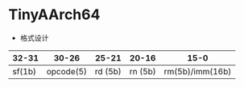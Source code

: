 # TinyAArch64

- 格式设计

| 32-31  | 30-26     | 25-21   | 20-16   | 15-0            |
|--------|-----------|---------|---------|-----------------|
| sf(1b) | opcode(5) | rd (5b) | rn (5b) | rm(5b)/imm(16b) |
